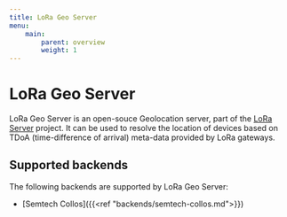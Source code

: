 ```yaml
---
title: LoRa Geo Server
menu:
    main:
        parent: overview
        weight: 1
---
```


# LoRa Geo Server

LoRa Geo Server is an open-souce Geolocation server, part of the
[LoRa Server](https://www.loraserver.io/) project. It can be used to resolve
the location of devices based on TDoA (time-difference of arrival) meta-data
provided by LoRa gateways.

## Supported backends

The following backends are supported by LoRa Geo Server:

* [Semtech Collos]({{<ref "backends/semtech-collos.md">}})
